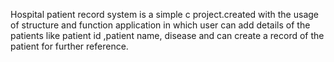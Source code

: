 Hospital patient record system is a simple c project.created with the usage of  structure and function application  in which user can add details of the patients like patient id ,patient name, disease and can create a record of the patient for further reference.
